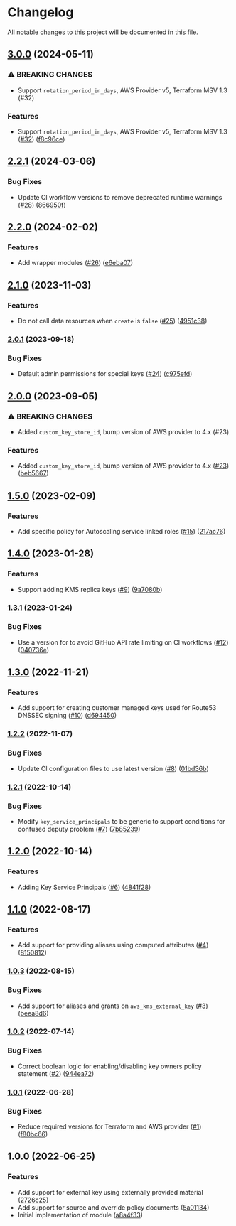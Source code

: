 # Changelog

All notable changes to this project will be documented in this file.

## [3.0.0](https://github.com/terraform-aws-modules/terraform-aws-kms/compare/v2.2.1...v3.0.0) (2024-05-11)


### ⚠ BREAKING CHANGES

* Support `rotation_period_in_days`, AWS Provider v5, Terraform MSV 1.3 (#32)

### Features

* Support `rotation_period_in_days`, AWS Provider v5, Terraform MSV 1.3 ([#32](https://github.com/terraform-aws-modules/terraform-aws-kms/issues/32)) ([f8c96ce](https://github.com/terraform-aws-modules/terraform-aws-kms/commit/f8c96ce4bfc45fa2cb2e2cfa346d0d1930cdfce3))

## [2.2.1](https://github.com/terraform-aws-modules/terraform-aws-kms/compare/v2.2.0...v2.2.1) (2024-03-06)


### Bug Fixes

* Update CI workflow versions to remove deprecated runtime warnings ([#28](https://github.com/terraform-aws-modules/terraform-aws-kms/issues/28)) ([866950f](https://github.com/terraform-aws-modules/terraform-aws-kms/commit/866950f91b3bc4411fa14d1f5c2c304145540d7f))

## [2.2.0](https://github.com/terraform-aws-modules/terraform-aws-kms/compare/v2.1.0...v2.2.0) (2024-02-02)


### Features

* Add wrapper modules ([#26](https://github.com/terraform-aws-modules/terraform-aws-kms/issues/26)) ([e6eba07](https://github.com/terraform-aws-modules/terraform-aws-kms/commit/e6eba07467818a27670db60b3eb46f98dff19ef9))

## [2.1.0](https://github.com/terraform-aws-modules/terraform-aws-kms/compare/v2.0.1...v2.1.0) (2023-11-03)


### Features

* Do not call data resources when `create` is `false` ([#25](https://github.com/terraform-aws-modules/terraform-aws-kms/issues/25)) ([4951c38](https://github.com/terraform-aws-modules/terraform-aws-kms/commit/4951c38f3cd569411eb53476ac8502981083f5d2))

### [2.0.1](https://github.com/terraform-aws-modules/terraform-aws-kms/compare/v2.0.0...v2.0.1) (2023-09-18)


### Bug Fixes

* Default admin permissions for special keys ([#24](https://github.com/terraform-aws-modules/terraform-aws-kms/issues/24)) ([c975efd](https://github.com/terraform-aws-modules/terraform-aws-kms/commit/c975efda5686fd7c9fb98518332617e4876e5317))

## [2.0.0](https://github.com/terraform-aws-modules/terraform-aws-kms/compare/v1.5.0...v2.0.0) (2023-09-05)


### ⚠ BREAKING CHANGES

* Added `custom_key_store_id`, bump version of AWS provider to 4.x (#23)

### Features

* Added `custom_key_store_id`, bump version of AWS provider to 4.x ([#23](https://github.com/terraform-aws-modules/terraform-aws-kms/issues/23)) ([beb5667](https://github.com/terraform-aws-modules/terraform-aws-kms/commit/beb56674a6e5db7dfa6cf70c9e953183d6574472))

## [1.5.0](https://github.com/terraform-aws-modules/terraform-aws-kms/compare/v1.4.0...v1.5.0) (2023-02-09)


### Features

* Add specific policy for Autoscaling service linked roles ([#15](https://github.com/terraform-aws-modules/terraform-aws-kms/issues/15)) ([217ac76](https://github.com/terraform-aws-modules/terraform-aws-kms/commit/217ac76868ac3624bb89e183372d25d2da67bd8b))

## [1.4.0](https://github.com/terraform-aws-modules/terraform-aws-kms/compare/v1.3.1...v1.4.0) (2023-01-28)


### Features

* Support adding KMS replica keys ([#9](https://github.com/terraform-aws-modules/terraform-aws-kms/issues/9)) ([9a7080b](https://github.com/terraform-aws-modules/terraform-aws-kms/commit/9a7080bb00c468a55a85a0584648b51a68807024))

### [1.3.1](https://github.com/terraform-aws-modules/terraform-aws-kms/compare/v1.3.0...v1.3.1) (2023-01-24)


### Bug Fixes

* Use a version for  to avoid GitHub API rate limiting on CI workflows ([#12](https://github.com/terraform-aws-modules/terraform-aws-kms/issues/12)) ([040736e](https://github.com/terraform-aws-modules/terraform-aws-kms/commit/040736eca2e82f27ac1219dcf4f10ee0eb24ff6d))

## [1.3.0](https://github.com/terraform-aws-modules/terraform-aws-kms/compare/v1.2.2...v1.3.0) (2022-11-21)


### Features

* Add support for creating customer managed keys used for Route53 DNSSEC signing ([#10](https://github.com/terraform-aws-modules/terraform-aws-kms/issues/10)) ([d694450](https://github.com/terraform-aws-modules/terraform-aws-kms/commit/d6944500aa33aafa19027facb1828ed3cf837196))

### [1.2.2](https://github.com/terraform-aws-modules/terraform-aws-kms/compare/v1.2.1...v1.2.2) (2022-11-07)


### Bug Fixes

* Update CI configuration files to use latest version ([#8](https://github.com/terraform-aws-modules/terraform-aws-kms/issues/8)) ([01bd36b](https://github.com/terraform-aws-modules/terraform-aws-kms/commit/01bd36b2a07830fe91184c69f3e70c975a1fdd62))

### [1.2.1](https://github.com/terraform-aws-modules/terraform-aws-kms/compare/v1.2.0...v1.2.1) (2022-10-14)


### Bug Fixes

* Modify `key_service_principals` to be generic to support conditions for confused deputy problem ([#7](https://github.com/terraform-aws-modules/terraform-aws-kms/issues/7)) ([7b85239](https://github.com/terraform-aws-modules/terraform-aws-kms/commit/7b85239466b365c31d7e976f82964789d4215c0e))

## [1.2.0](https://github.com/terraform-aws-modules/terraform-aws-kms/compare/v1.1.0...v1.2.0) (2022-10-14)


### Features

* Adding Key Service Principals ([#6](https://github.com/terraform-aws-modules/terraform-aws-kms/issues/6)) ([4841f28](https://github.com/terraform-aws-modules/terraform-aws-kms/commit/4841f28bc1366a789df97f022b42881d5d73421d))

## [1.1.0](https://github.com/terraform-aws-modules/terraform-aws-kms/compare/v1.0.3...v1.1.0) (2022-08-17)


### Features

* Add support for providing aliases using computed attributes ([#4](https://github.com/terraform-aws-modules/terraform-aws-kms/issues/4)) ([8150812](https://github.com/terraform-aws-modules/terraform-aws-kms/commit/81508121e16b9da133259763cca1fe98485a38b7))

### [1.0.3](https://github.com/terraform-aws-modules/terraform-aws-kms/compare/v1.0.2...v1.0.3) (2022-08-15)


### Bug Fixes

* Add support for aliases and grants on `aws_kms_external_key` ([#3](https://github.com/terraform-aws-modules/terraform-aws-kms/issues/3)) ([beea8d6](https://github.com/terraform-aws-modules/terraform-aws-kms/commit/beea8d64e3680978785b1b0a93911c5d602f98fe))

### [1.0.2](https://github.com/terraform-aws-modules/terraform-aws-kms/compare/v1.0.1...v1.0.2) (2022-07-14)


### Bug Fixes

* Correct boolean logic for enabling/disabling key owners policy statement ([#2](https://github.com/terraform-aws-modules/terraform-aws-kms/issues/2)) ([944ea72](https://github.com/terraform-aws-modules/terraform-aws-kms/commit/944ea72ac38f85af0a58f10650285958e78cac0c))

### [1.0.1](https://github.com/terraform-aws-modules/terraform-aws-kms/compare/v1.0.0...v1.0.1) (2022-06-28)


### Bug Fixes

* Reduce required versions for Terraform and AWS provider ([#1](https://github.com/terraform-aws-modules/terraform-aws-kms/issues/1)) ([f80bc66](https://github.com/terraform-aws-modules/terraform-aws-kms/commit/f80bc665e11d7aabacc8be397e782a1dcc1e1148))

## 1.0.0 (2022-06-25)


### Features

* Add support for external key using externally provided material ([2726c25](https://github.com/clowdhaus/terraform-aws-kms/commit/2726c2517fb203b6c3cf3b6e5cec00442336d88e))
* Add support for source and override policy documents ([5a01134](https://github.com/clowdhaus/terraform-aws-kms/commit/5a01134f4358e55cd2b65bfd1a1b6d8c91988dc1))
* Initial implementation of module ([a8a4f33](https://github.com/clowdhaus/terraform-aws-kms/commit/a8a4f33b95320b1d7457cefef3759f3544498f23))
